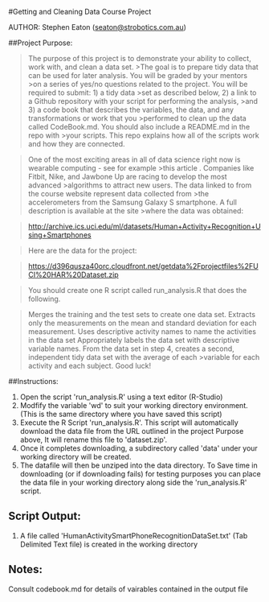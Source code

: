 #Getting and Cleaning Data Course Project

AUTHOR: Stephen Eaton (seaton@strobotics.com.au)

##Project Purpose:

>The purpose of this project is to demonstrate your ability to collect, work with, and clean a data set. >The goal is to prepare tidy data that can be used for later analysis. You will be graded by your mentors >on a series of yes/no questions related to the project. You will be required to submit: 1) a tidy data >set as described below, 2) a link to a Github repository with your script for performing the analysis, >and 3) a code book that describes the variables, the data, and any transformations or work that you >performed to clean up the data called CodeBook.md. You should also include a README.md in the repo with >your scripts. This repo explains how all of the scripts work and how they are connected.

>One of the most exciting areas in all of data science right now is wearable computing - see for example >this article . Companies like Fitbit, Nike, and Jawbone Up are racing to develop the most advanced >algorithms to attract new users. The data linked to from the course website represent data collected from >the accelerometers from the Samsung Galaxy S smartphone. A full description is available at the site >where the data was obtained:

>http://archive.ics.uci.edu/ml/datasets/Human+Activity+Recognition+Using+Smartphones

>Here are the data for the project:

>https://d396qusza40orc.cloudfront.net/getdata%2Fprojectfiles%2FUCI%20HAR%20Dataset.zip

>You should create one R script called run_analysis.R that does the following.

>Merges the training and the test sets to create one data set.
>Extracts only the measurements on the mean and standard deviation for each measurement.
>Uses descriptive activity names to name the activities in the data set
>Appropriately labels the data set with descriptive variable names.
>From the data set in step 4, creates a second, independent tidy data set with the average of each >variable for each activity and each subject.
>Good luck!

##Instructions:

1. Open the script 'run_analysis.R' using a text editor (R-Studio) 
2. Modfify the variable 'wd' to suit your working directory environment.  (This is the same directory where you have saved this script)
2. Execute the R Script 'run_analysis.R'.   This script will automatically download the data file from the URL outlined in the project Purpose above, It will rename this file to 'dataset.zip'.  
3. Once it completes downloading,  a subdirectory called 'data' under your working directory will be created.   
4. The datafile will then be unziped into the data directory. To Save time in downloading (or if downloading fails) for testing purposes you can place the data file in your working directory along side the 'run_analysis.R' script.

## Script Output:
1. A file called 'HumanActivitySmartPhoneRecognitionDataSet.txt' (Tab Delimited Text file) is created in the working directory

## Notes:
Consult codebook.md for details of vairables contained in the output file


